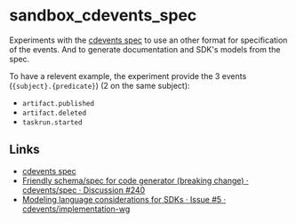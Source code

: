 # sandbox_cdevents_spec

Experiments with the [cdevents spec](https://github.com/cdevents/spec) to use an other format for specification of the events.
And to generate documentation and SDK's models from the spec.

To have a relevent example, the experiment provide the 3 events (`{subject}.{predicate}`) (2 on the same subject):

- `artifact.published`
- `artifact.deleted`
- `taskrun.started`

## Links

- [cdevents spec](https://github.com/cdevents/spec)
- [Friendly schema/spec for code generator (breaking change) · cdevents/spec · Discussion #240](https://github.com/cdevents/spec/discussions/240)
- [Modeling language considerations for SDKs · Issue #5 · cdevents/implementation-wg](https://github.com/cdevents/implementation-wg/issues/5)
